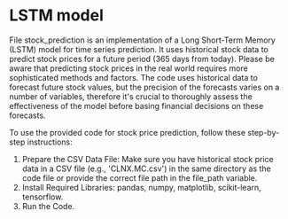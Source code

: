 # LSTM model
File stock_prediction is an implementation of a Long Short-Term Memory (LSTM) model for time series prediction. It uses historical stock data to predict stock prices for a future period (365 days from today).
Please be aware that predicting stock prices in the real world requires more sophisticated methods and factors. The code uses historical data to forecast future stock values, but the precision of the forecasts varies on a number of variables, therefore it's crucial to thoroughly assess the effectiveness of the model before basing financial decisions on these forecasts.

To use the provided code for stock price prediction, follow these step-by-step instructions:
1. Prepare the CSV Data File:
Make sure you have historical stock price data in a CSV file (e.g., 'CLNX.MC.csv') in the same directory as the code file or provide the correct file path in the file_path variable.
2. Install Required Libraries: pandas, numpy, matplotlib, scikit-learn, tensorflow.
3. Run the Code.
